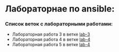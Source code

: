 #  Лабораторнае по ansible:

<h3>Список веток с лабораторными работами:</h3>

+ Лабораторная работа 3 в ветке [lab-3](https://github.com/Dmitry-Koz/ansible_lab/tree/lab-3)
+ Лабораторная работа 4 в ветке [lab-4](https://github.com/Dmitry-Koz/ansible_lab/tree/lab-4)
+ Лабораторная работа 5 в ветке [lab-4](https://github.com/Dmitry-Koz/ansible_lab/tree/lab-5)


